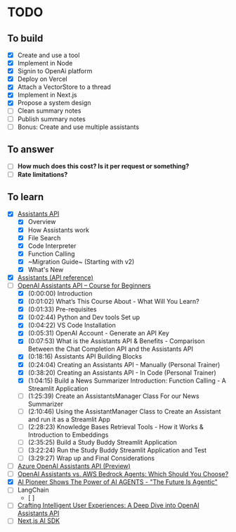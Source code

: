 # TODO

## To build

- [x] Create and use a tool
- [x] Implement in Node
- [x] Signin to OpenAi platform
- [x] Deploy on Vercel
- [x] Attach a VectorStore to a thread
- [x] Implement in Next.js
- [x] Propose a system design
- [ ] Clean summary notes
- [ ] Publish summary notes
- [ ] Bonus: Create and use multiple assistants

## To answer

- [ ] **How much does this cost? Is it per request or something?**
- [ ] **Rate limitations?**

## To learn

- [x] [Assistants API](https://platform.openai.com/docs/assistants/overview)
  - [x] Overview
  - [x] How Assistants work
  - [x] File Search
  - [x] Code Interpreter
  - [x] Function Calling
  - [x] ~Migration Guide~ (Starting with v2)
  - [x] What's New
- [x] [Assistants (API reference)](https://platform.openai.com/docs/api-reference/assistants)
- [ ] [OpenAI Assistants API – Course for Beginners](https://www.youtube.com/watch?v=qHPonmSX4Ms)
  - [x] (0:00:00) Introduction
  - [x] (0:01:02) What’s This Course About - What Will You Learn?
  - [x] (0:01:33) Pre-requisites
  - [x] (0:02:44) Python and Dev tools Set up
  - [x] (0:04:22) VS Code Installation
  - [x] (0:05:31) OpenAI Account - Generate an API Key
  - [x] (0:07:53) What is the Assistants API & Benefits - Comparison Between the Chat Completion API and the Assistants API
  - [x] (0:18:16) Assistants API Building Blocks
  - [x] (0:24:04) Creating an Assistants API - Manually (Personal Trainer)
  - [x] (0:38:20) Creating an Assistants API - In Code (Personal Trainer)
  - [x] (1:04:15) Build a News Summarizer Introduction: Function Calling - A Streamlit Application
  - [ ] (1:25:39) Create an AssistantsManager Class For our News Summarizer
  - [ ] (2:10:46) Using the AssistantManager Class to Create an Assistant and run it as a Streamlit App
  - [ ] (2:28:23) Knowledge Bases Retrieval Tools - How it Works & Introduction to Embeddings
  - [ ] (2:35:25) Build a Study Buddy Streamlit Application
  - [ ] (3:22:24) Run the Study Buddy Streamlit Application and Test
  - [ ] (3:29:27) Wrap up and Final Considerations
- [ ] [Azure OpenAI Assistants API (Preview)](https://learn.microsoft.com/en-us/azure/ai-services/openai/concepts/assistants)
- [ ] [OpenAI Assistants vs. AWS Bedrock Agents: Which Should You Choose?](https://medium.com/@woyera/openai-assistants-vs-aws-bedrock-agents-which-should-you-choose-18d8daa2de39)
- [x] [AI Pioneer Shows The Power of AI AGENTS - "The Future Is Agentic"](https://www.youtube.com/watch?v=ZYf9V2fSFwU&t=329)
- [ ] LangChain
  - [ ]
- [ ] [Crafting Intelligent User Experiences: A Deep Dive into OpenAI Assistants API](https://medium.com/@2twitme/crafting-intelligent-user-experiences-a-deep-dive-into-openai-assistants-api-00439ace108a)
- [ ] [Next.js AI SDK](https://sdk.vercel.ai/docs/introduction)